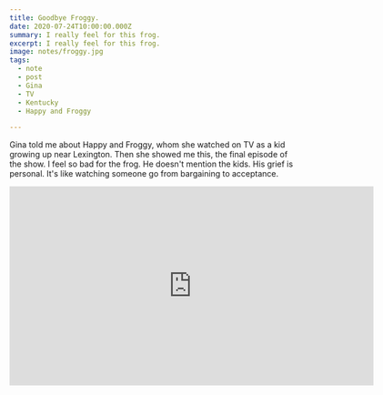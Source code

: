 ```yaml
---
title: Goodbye Froggy.
date: 2020-07-24T10:00:00.000Z
summary: I really feel for this frog.
excerpt: I really feel for this frog.
image: notes/froggy.jpg
tags:
  - note 
  - post
  - Gina
  - TV
  - Kentucky
  - Happy and Froggy

---
```


Gina told me about Happy and Froggy, whom she watched on TV as a kid growing up near Lexington. Then she showed me this, the final episode of the show. I feel so bad for the frog. He doesn't mention the kids. His grief is personal. It's like watching someone go from bargaining to acceptance.

<iframe width="640" height="350" src="https://www.youtube.com/embed/HSKnpS9maDY?start=178" frameborder="0" allow="accelerometer; autoplay; encrypted-media; gyroscope; picture-in-picture" allowfullscreen></iframe>